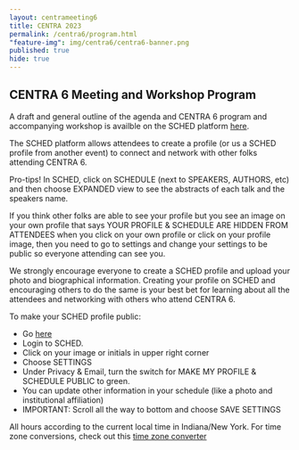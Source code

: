 ```yaml
---
layout: centrameeting6
title: CENTRA 2023
permalink: /centra6/program.html
"feature-img": img/centra6/centra6-banner.png
published: true
hide: true
---
```



## CENTRA 6 Meeting and Workshop Program


A draft and general outline of the agenda and CENTRA 6 program and accompanying workshop is availble on the SCHED platform [here](https://centra6.sched.com/). 

The SCHED platform allows attendees to create a profile (or us a SCHED profile from another event) to connect and network with other folks attending CENTRA 6.

Pro-tips! In SCHED, click on SCHEDULE (next to SPEAKERS, AUTHORS, etc) and then choose EXPANDED view to see the abstracts of each talk and the speakers name.

If you think other folks are able to see your profile but you see an image on your own profile that says YOUR PROFILE & SCHEDULE ARE HIDDEN FROM ATTENDEES when you click on your own profile or click on your profile image, then you need to go to settings and change your settings to be public so everyone attending can see you.

We strongly encourage everyone to create a SCHED profile and upload your photo and biographical information. Creating your profile on SCHED and encouraging others to do the same is your best bet for learning about all the attendees and networking with others who attend CENTRA 6.

To make your SCHED profile public:
- Go [here](https://centra6.sched.com/)
- Login to SCHED.
- Click on your image or initials in upper right corner
- Choose SETTINGS
- Under Privacy & Email, turn the switch for MAKE MY PROFILE & SCHEDULE PUBLIC to green.
- You can update other information in your schedule (like a photo and institutional affiliation)
- IMPORTANT: Scroll all the way to bottom and choose SAVE SETTINGS

All hours according to the current local time in Indiana/New York. For time zone conversions, check out this [time zone converter](https://www.timeanddate.com/worldclock/converter.html)
